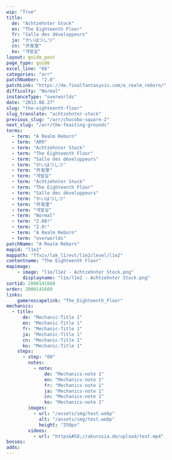 ```yaml
---
wip: "True"
title:
  de: "Achtzehnter Stock"
  en: "The Eighteenth Floor"
  fr: "Salle des développeurs"
  ja: "かいはつしつ"
  cn: "开发室"
  ko: "개발실"
layout: guide_post
page_type: guide
excel_line: "66"
categories: "arr"
patchNumber: "2.0"
patchLink: "https://de.finalfantasyxiv.com/a_realm_reborn/"
difficulty: "Normal"
instanceType: "overworlds"
date: "2013.08.27"
slug: "the-eighteenth-floor"
slug_translate: "achtzehnter-stock"
previous_slug: "/arr/chocobo-square-2"
next_slug: "/arr/the-feasting-grounds"
terms:
  - term: "A Realm Reborn"
  - term: "ARR"
  - term: "Achtzehnter Stock"
  - term: "The Eighteenth Floor"
  - term: "Salle des développeurs"
  - term: "かいはつしつ"
  - term: "开发室"
  - term: "개발실"
  - term: "Achtzehnter Stock"
  - term: "The Eighteenth Floor"
  - term: "Salle des développeurs"
  - term: "かいはつしつ"
  - term: "开发室"
  - term: "개발실"
  - term: "Normal"
  - term: "2.00!"
  - term: "2.0!"
  - term: "A Realm Reborn"
  - term: "overworlds"
patchName: "A Realm Reborn"
mapid: "l1e2"
mappath: "ffxiv/lak_l1/evt/l1e2/level/l1e2"
contentname: "The Eighteenth Floor"
mapimage:
    - image: "l1e/l1e2 - Achtzehnter Stock.png"
      displayname: "l1e/l1e2 - Achtzehnter Stock.png"
sortid: 2000141660
order: 2000141660
links:
    gamerescapelink: "The_Eighteenth_Floor"
mechanics:
  - title:
      de: "Mechanic-Title 1"
      en: "Mechanic-Title 1"
      fr: "Mechanic-Title 1"
      ja: "Mechanic-Title 1"
      cn: "Mechanic-Title 1"
      ko: "Mechanic-Title 1"
    steps:
      - step: "09"
        notes:
          - note:
              de: "Mechanics-note 1"
              en: "Mechanics-note 1"
              fr: "Mechanics-note 1"
              ja: "Mechanics-note 1"
              cn: "Mechanics-note 1"
              ko: "Mechanics-note 1"
        images:
          - url: "/assets/img/test.webp"
            alt: "/assets/img/test.webp"
            height: "250px"
        videos:
          - url: "https&#58;//akurosia.de/upload/test.mp4"
bosses:
adds:
---
```

